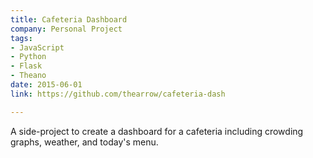```yaml
---
title: Cafeteria Dashboard
company: Personal Project
tags:
- JavaScript
- Python
- Flask
- Theano
date: 2015-06-01
link: https://github.com/thearrow/cafeteria-dash

---
```

A side-project to create a dashboard
for a cafeteria including crowding graphs, weather, and today's menu.
